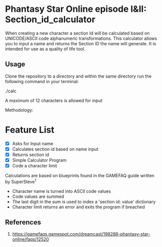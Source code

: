 # Phantasy Star Online episode I&II: Section_id_calculator

When creating a new character a section Id will be calculated based on UNICODE/ASCII code alphanumeric transformations.
This calculator allows you to input a name and returns the Section ID the name will generate. 
It is intended for use as a quality of life tool.

## Usage
Clone the repository to a directory and within the same directory run the following command in your terminal:

./calc

A maximum of 12 characters is allowed for input


Methodology:
# Feature List

- [x]  Asks for Input name
- [x]  Calculates section id based on name input
- [x]  Returns section id
- [x]  Simple Calculator Program
- [x]  Code a character limit 

Calculations are based on blueprints found in the GAMEFAQ guide written by SuperSteve<sup>1</sup>

- Character name is turned into ASCII code values
- Code values are summed
- The last digit in the sum is used to index a 'section id: value' dictionary
- Character limit returns an error and exits the program if breached

## References
1. https://gamefaqs.gamespot.com/dreamcast/198288-phantasy-star-online/faqs/12520

